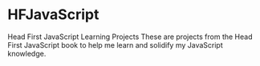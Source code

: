 # HFJavaScript
Head First JavaScript Learning Projects
These are projects from the Head First JavaScript book to help me learn and solidify my JavaScript knowledge.
